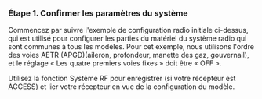 ### Étape 1. Confirmer les paramètres du système
Commencez par suivre l'exemple de configuration radio initiale ci-dessus, qui est utilisé pour configurer les parties du matériel du système radio qui sont communes à tous les modèles. Pour cet exemple, nous utilisons l'ordre des voies AETR (APGD)(aileron, profondeur, manette des gaz, gouvernail), et le réglage « Les quatre premiers voies fixes » doit être « OFF ».

Utilisez la fonction Système RF pour enregistrer (si votre récepteur est ACCESS) et lier votre récepteur en vue de la configuration du modèle.
